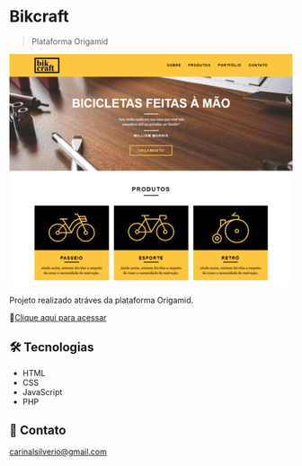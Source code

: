 # Bikcraft 
>Plataforma Origamid

![preview](/github/preview.png)

Projeto realizado atráves da plataforma Origamid.

🔗[Clique aqui para acessar](https://carinalsilverio.github.io/bikraft/)


## 🛠️ Tecnologias
- HTML
- CSS
- JavaScript
- PHP

## 📧 Contato
carinalsilverio@gmail.com
